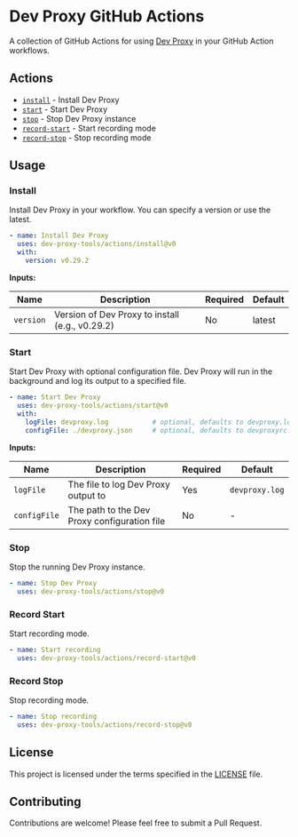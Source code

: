 # Dev Proxy GitHub Actions

A collection of GitHub Actions for using [Dev Proxy](https://aka.ms/devproxy) in your GitHub Action workflows.

## Actions

- [`install`](#install) - Install Dev Proxy
- [`start`](#start) - Start Dev Proxy
- [`stop`](#stop) - Stop Dev Proxy instance
- [`record-start`](#record-start) - Start recording mode
- [`record-stop`](#record-stop) - Stop recording mode

## Usage

### Install

Install Dev Proxy in your workflow. You can specify a version or use the latest.

```yaml
- name: Install Dev Proxy
  uses: dev-proxy-tools/actions/install@v0
  with:
    version: v0.29.2
```

**Inputs:**

| Name | Description | Required | Default |
|------|-------------|----------|---------|
| `version` | Version of Dev Proxy to install (e.g., v0.29.2) | No | latest |

### Start

Start Dev Proxy with optional configuration file. Dev Proxy will run in the background and log its output to a specified file.

```yaml
- name: Start Dev Proxy
  uses: dev-proxy-tools/actions/start@v0
  with:
    logFile: devproxy.log           # optional, defaults to devproxy.log
    configFile: ./devproxy.json     # optional, defaults to devproxyrc.json
```

**Inputs:**

| Name | Description | Required | Default |
|------|-------------|----------|---------|
| `logFile` | The file to log Dev Proxy output to | Yes | `devproxy.log` |
| `configFile` | The path to the Dev Proxy configuration file | No | - |

### Stop

Stop the running Dev Proxy instance.

```yaml
- name: Stop Dev Proxy
  uses: dev-proxy-tools/actions/stop@v0
```

### Record Start

Start recording mode.

```yaml
- name: Start recording
  uses: dev-proxy-tools/actions/record-start@v0
```

### Record Stop

Stop recording mode.

```yaml
- name: Stop recording
  uses: dev-proxy-tools/actions/record-stop@v0
```

## License

This project is licensed under the terms specified in the [LICENSE](LICENSE) file.

## Contributing

Contributions are welcome! Please feel free to submit a Pull Request.